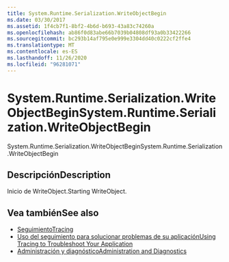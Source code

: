 ```yaml
---
title: System.Runtime.Serialization.WriteObjectBegin
ms.date: 03/30/2017
ms.assetid: 1f4cb7f1-8bf2-4b6d-b693-43a83c74260a
ms.openlocfilehash: ab86f0d83abe66b7039b04808df93a0b33422266
ms.sourcegitcommit: bc293b14af795e0e999e3304dd40c0222cf2ffe4
ms.translationtype: MT
ms.contentlocale: es-ES
ms.lasthandoff: 11/26/2020
ms.locfileid: "96281071"
---
```

# <a name="systemruntimeserializationwriteobjectbegin"></a><span data-ttu-id="82324-102">System.Runtime.Serialization.WriteObjectBegin</span><span class="sxs-lookup"><span data-stu-id="82324-102">System.Runtime.Serialization.WriteObjectBegin</span></span>

<span data-ttu-id="82324-103">System.Runtime.Serialization.WriteObjectBegin</span><span class="sxs-lookup"><span data-stu-id="82324-103">System.Runtime.Serialization.WriteObjectBegin</span></span>  
  
## <a name="description"></a><span data-ttu-id="82324-104">Descripción</span><span class="sxs-lookup"><span data-stu-id="82324-104">Description</span></span>  

 <span data-ttu-id="82324-105">Inicio de WriteObject.</span><span class="sxs-lookup"><span data-stu-id="82324-105">Starting WriteObject.</span></span>  
  
## <a name="see-also"></a><span data-ttu-id="82324-106">Vea también</span><span class="sxs-lookup"><span data-stu-id="82324-106">See also</span></span>

- [<span data-ttu-id="82324-107">Seguimiento</span><span class="sxs-lookup"><span data-stu-id="82324-107">Tracing</span></span>](index.md)
- [<span data-ttu-id="82324-108">Uso del seguimiento para solucionar problemas de su aplicación</span><span class="sxs-lookup"><span data-stu-id="82324-108">Using Tracing to Troubleshoot Your Application</span></span>](using-tracing-to-troubleshoot-your-application.md)
- [<span data-ttu-id="82324-109">Administración y diagnóstico</span><span class="sxs-lookup"><span data-stu-id="82324-109">Administration and Diagnostics</span></span>](../index.md)

